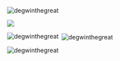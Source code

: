 <p align="left"> <img src="https://komarev.com/ghpvc/?username=degwinthegreat&label=Profile%20views&color=0e75b6&style=flat" alt="degwinthegreat" /> </p>
<p align="left"> <a href="https://twitter.com/tamamushi_2" target="blank"><img src="https://img.shields.io/twitter/follow/tamamushi_2?logo=twitter&style=for-the-badge" /></a> </p>

<p><img align="left" src="https://github-readme-stats.vercel.app/api/top-langs?username=degwinthegreat&show_icons=true&locale=en&layout=compact" alt="degwinthegreat" /></p>
<p>&nbsp;<img align="center" src="https://github-readme-stats.vercel.app/api?username=degwinthegreat&show_icons=true&locale=en" alt="degwinthegreat" /></p>
<p><img align="center" src="https://github-readme-streak-stats.herokuapp.com/?user=degwinthegreat&" alt="degwinthegreat" /></p>
